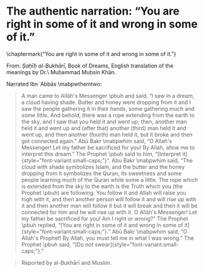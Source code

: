 
# The authentic narration: “You are right in some of it and wrong in some of it.”

\chaptermark{“You are right in some of it and wrong in some of it.”}

<!-- \chapter[toc version]{doc version} -->
<!-- \chaptermark{version for header} -->

From: _Ṣaḥīḥ al-Bukhārī_, Book of Dreams, English translation of the meanings by Dr.\ Muḥammad Muḥsin Khān.

Narrated Ibn ʿAbbās \mabpwthemtwo:

> A man came to Allāh's Messenger \pbuh and said, “I saw in a dream, a cloud having shade. Butter and honey were dropping from it and I saw the people gathering it in their hands, some gathering much and some little. And behold, there was a rope extending from the earth to the sky, and I saw that you held it and went up; then, another man held it and went up and (after that) another (third) man held it and went up, and then another (fourth) man held it, but it broke and then got connected again.” Abū Bakr \mabpwhim said, “O Allah's Messenger! Let my father be sacrificed for you! By Allah, allow me to interpret this dream.” The Prophet \pbuh said to him, “[Interpret it]{style="font-variant:small-caps;"}”. Abu Bakr \mabpwhim said, “The cloud with shade symbolizes Islam, and the butter and the honey dropping from it symbolizes the Quran, its sweetness and some people learning much of the Quran while some a little. The rope which is extended from the sky to the earth is the Truth which you (the Prophet \pbuh) are following. You follow it and Allah will raise you high with it, and then another person will follow it and will rise up with it and then another man  will follow it but it will break and then it will be connected for him and he will rise up with it. O Allāh's Messenger! Let my father be sacrificed for you! Am I right or wrong?” The Prophet \pbuh replied, “[You are right in some of it and wrong in some of it]{style="font-variant:small-caps;"}.” Abū Bakr \mabpwhim said, “O Allah's Prophet! By Allah, you must tell me in what I was wrong.” The Prophet \pbuh said, “[Do not swear]{style="font-variant:small-caps;"}.”

> Reported by al-Bukhārī and Muslim.

<!-- , and also by Abū Dāwūd, al-Tirmidhī, al-Dārimī, Ibn Mājah, Ibn Abī Shaybah, and Aḥmad. -->
